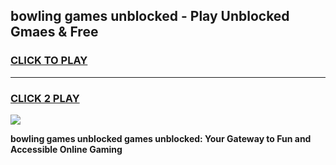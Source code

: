 
## bowling games unblocked - Play Unblocked Gmaes & Free
<h3>
<a href="https://premium.freeplayer.one?title=bowling_games_unblocked&ref=20F">CLICK TO PLAY</a></h3>
<hr>

<h3>
<a href="https://premium.freeplayer.one?title=bowling_games_unblocked&ref=20F">CLICK 2 PLAY</a>
  
</h3>

<a href="https://premium.freeplayer.one?title=bowling_games_unblocked&ref=20F/"><img src="https://clearcache.store/games.png"></a>


**bowling games unblocked games unblocked: Your Gateway to Fun and Accessible Online Gaming**

